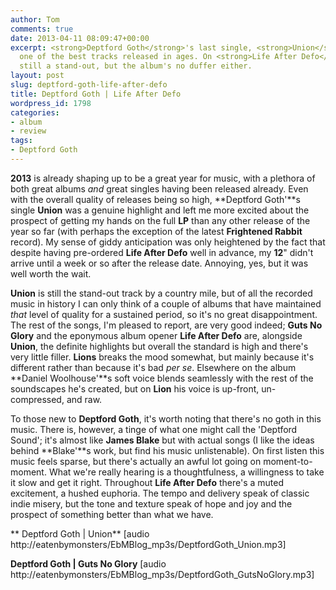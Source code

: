 ```yaml
---
author: Tom
comments: true
date: 2013-04-11 08:09:47+00:00
excerpt: <strong>Deptford Goth</strong>'s last single, <strong>Union</strong>, is
  one of the best tracks released in ages. On <strong>Life After Defo</strong> it's
  still a stand-out, but the album's no duffer either.
layout: post
slug: deptford-goth-life-after-defo
title: Deptford Goth | Life After Defo
wordpress_id: 1798
categories:
- album
- review
tags: 
- Deptford Goth
---
```


**2013** is already shaping up to be a great year for music, with a plethora of both great albums _and_ great singles having been released already. Even with the overall quality of releases being so high, **Deptford Goth'**s single **Union** was a genuine highlight and left me more excited about the prospect of getting my hands on the full **LP** than any other release of the year so far (with perhaps the exception of the latest **Frightened Rabbit** record). My sense of giddy anticipation was only heightened by the fact that despite having pre-ordered **Life After Defo** well in advance, my **12**" didn't arrive until a week or so after the release date. Annoying, yes, but it was well worth the wait.

**Union** is still the stand-out track by a country mile, but of all the recorded music in history I can only think of a couple of albums that have maintained _that_ level of quality for a sustained period, so it's no great disappointment. The rest of the songs, I'm pleased to report, are very good indeed; **Guts No Glory** and the eponymous album opener **Life After Defo** are, alongside **Union**, the definite highlights but overall the standard is high and there's very little filler. **Lions** breaks the mood somewhat, but mainly because it's different rather than because it's bad _per se_. Elsewhere on the album **Daniel Woolhouse'**s soft voice blends seamlessly with the rest of the soundscapes he's created, but on **Lion** his voice is up-front, un-compressed, and raw.

To those new to **Deptford Goth**, it's worth noting that there's no goth in this music. There is, however, a tinge of what one might call the 'Deptford Sound'; it's almost like **James Blake** but with actual songs (I like the ideas behind **Blake'**s work, but find his music unlistenable). On first listen this music feels sparse, but there's actually an awful lot going on moment-to-moment. What we're really hearing is a thoughtfulness, a willingness to take it slow and get it right. Throughout **Life After Defo** there's a muted excitement, a hushed euphoria. The tempo and delivery speak of classic indie misery, but the tone and texture speak of hope and joy and the prospect of something better than what we have.

** Deptford Goth | Union** [audio http://eatenbymonsters/EbMBlog_mp3s/DeptfordGoth_Union.mp3]

**Deptford Goth | Guts No Glory** [audio http://eatenbymonsters/EbMBlog_mp3s/DeptfordGoth_GutsNoGlory.mp3]
